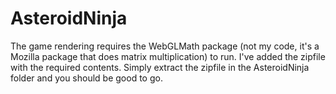 # AsteroidNinja
The game rendering requires the WebGLMath package (not my code, it's a Mozilla package that does matrix multiplication) to run. 
I've added the zipfile with the required contents.
Simply extract the zipfile in the AsteroidNinja folder and you should be good to go.
